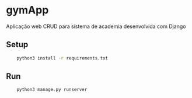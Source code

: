 # gymApp

Aplicação web CRUD para sistema de academia desenvolvida com Django


## Setup

```sh
    python3 install -r requirements.txt
```

## Run
```sh
    python3 manage.py runserver
```

